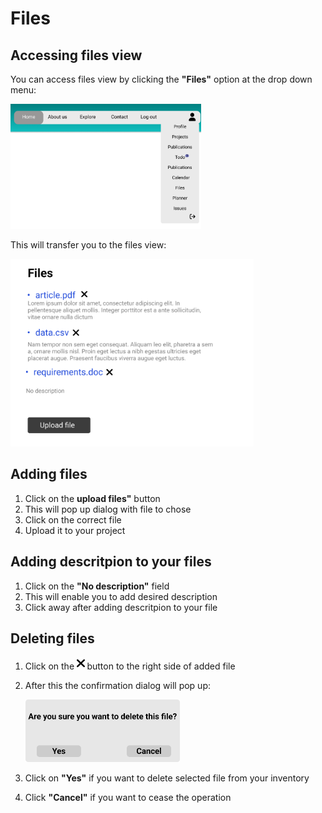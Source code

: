 # Files

## Accessing files view

You can access files view by clicking the **"Files"** option at the drop down menu:

<img src='../../img/header.png' height=200>

This will transfer you to the files view:

<img src='../../img/files.png' height=300>

## Adding files

1. Click on the **upload files"** button
2. This will pop up dialog with file to chose
3. Click on the correct file
4. Upload it to your project

## Adding descritpion to your files

1. Click on the **"No description"** field
2. This will enable you to add desired description
3. Click away after adding descritpion to your file

## Deleting files

1. Click on the <img src='../../img/xmark.png' height=20> button to the right side of added file
2. After this the confirmation dialog will pop up:

    <img src='../../img/Delete.png' height=100>

3. Click on **"Yes"** if you want to delete selected file from your inventory
4. Click **"Cancel"** if you want to cease the operation
